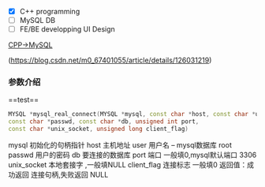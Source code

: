 
- [x] C++ programming
- [ ] MySQL DB
- [ ] FE/BE developping UI Design

[CPP->MySQL](https://blog.csdn.net/m0_67401055/article/details/126031219)
 
 
 (https://blog.csdn.net/m0_67401055/article/details/126031219)
### 参数介绍
==test==
```C++
MYSQL *mysql_real_connect(MYSQL *mysql, const char *host, const char *user,
const char *passwd, const char *db, unsigned int port,
const char *unix_socket, unsigned long client_flag)
```
 


mysql 初始化的句柄指针
host 主机地址
user 用户名 – mysql数据库 root
passwd 用户的密码
db 要连接的数据库
port 端口 一般填0,mysql默认端口 3306
unix_socket 本地套接字 ,一般填NULL
client_flag 连接标志 一般填0
返回值：成功返回 连接句柄,失败返回 NULL
 
